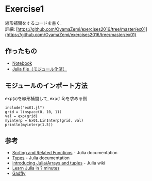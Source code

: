 # Exercise1

線形補間をするコードを書く.  
詳細: [https://github.com/OyamaZemi/exercises2016/tree/master/ex01](https://github.com/OyamaZemi/exercises2016/tree/master/ex01)

## 作ったもの

* [Notebook](http://nbviewer.jupyter.org/github/myuuuuun/oyama_seminar2016/blob/master/exercise/ex01/Ex01.ipynb)
* [Julia file（モジュール化済）](/exercise/ex01/ex01.jl)

## モジュールのインポート方法

exp(x)を線形補間して, exp(1.5)を求める例

```
include("ex01.jl")
grid = linspace(0, 10, 11)
val = exp(grid)
myinterp = Ex01.LinInterp(grid, val)
println(myinterp(1.5))
```

## 参考

* [Sorting and Related Functions](http://docs.julialang.org/en/release-0.4/stdlib/sort/) - Julia documentation
* [Types](http://docs.julialang.org/en/release-0.4/manual/types/) - Julia documentation
* [Introducing Julia/Arrays and tuples](https://en.wikibooks.org/wiki/Introducing_Julia/Arrays_and_tuples) - Julia wiki
* [Learn Julia in ? minutes](https://learnxinyminutes.com/docs/julia/)
* [Gadfly](http://dcjones.github.io/Gadfly.jl/)